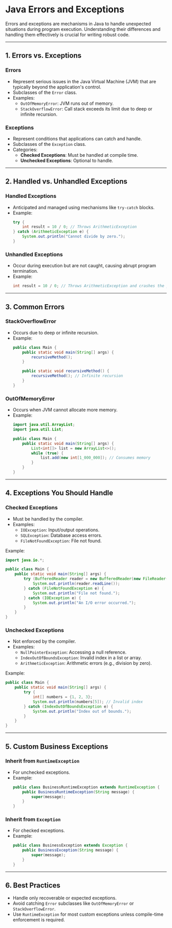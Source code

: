 
# Java Errors and Exceptions

Errors and exceptions are mechanisms in Java to handle unexpected situations during program execution. Understanding their differences and handling them effectively is crucial for writing robust code.

---

## **1. Errors vs. Exceptions**

### **Errors**
- Represent serious issues in the Java Virtual Machine (JVM) that are typically beyond the application's control.
- Subclasses of the `Error` class.
- Examples:
  - `OutOfMemoryError`: JVM runs out of memory.
  - `StackOverflowError`: Call stack exceeds its limit due to deep or infinite recursion.

### **Exceptions**
- Represent conditions that applications can catch and handle.
- Subclasses of the `Exception` class.
- Categories:
  - **Checked Exceptions**: Must be handled at compile time.
  - **Unchecked Exceptions**: Optional to handle.

---

## **2. Handled vs. Unhandled Exceptions**

### **Handled Exceptions**
- Anticipated and managed using mechanisms like `try-catch` blocks.
- Example:
  ```java
  try {
      int result = 10 / 0; // Throws ArithmeticException
  } catch (ArithmeticException e) {
      System.out.println("Cannot divide by zero.");
  }
  ```

### **Unhandled Exceptions**
- Occur during execution but are not caught, causing abrupt program termination.
- Example:
  ```java
  int result = 10 / 0; // Throws ArithmeticException and crashes the program
  ```

---

## **3. Common Errors**

### **StackOverflowError**
- Occurs due to deep or infinite recursion.
- Example:
  ```java
  public class Main {
      public static void main(String[] args) {
          recursiveMethod();
      }

      public static void recursiveMethod() {
          recursiveMethod(); // Infinite recursion
      }
  }
  ```

### **OutOfMemoryError**
- Occurs when JVM cannot allocate more memory.
- Example:
  ```java
  import java.util.ArrayList;
  import java.util.List;

  public class Main {
      public static void main(String[] args) {
          List<int[]> list = new ArrayList<>();
          while (true) {
              list.add(new int[1_000_000]); // Consumes memory
          }
      }
  }
  ```

---

## **4. Exceptions You Should Handle**

### **Checked Exceptions**
- Must be handled by the compiler.
- Examples:
  - `IOException`: Input/output operations.
  - `SQLException`: Database access errors.
  - `FileNotFoundException`: File not found.

Example:
```java
import java.io.*;

public class Main {
    public static void main(String[] args) {
        try (BufferedReader reader = new BufferedReader(new FileReader("file.txt"))) {
            System.out.println(reader.readLine());
        } catch (FileNotFoundException e) {
            System.out.println("File not found.");
        } catch (IOException e) {
            System.out.println("An I/O error occurred.");
        }
    }
}
```

### **Unchecked Exceptions**
- Not enforced by the compiler.
- Examples:
  - `NullPointerException`: Accessing a null reference.
  - `IndexOutOfBoundsException`: Invalid index in a list or array.
  - `ArithmeticException`: Arithmetic errors (e.g., division by zero).

Example:
```java
public class Main {
    public static void main(String[] args) {
        try {
            int[] numbers = {1, 2, 3};
            System.out.println(numbers[5]); // Invalid index
        } catch (IndexOutOfBoundsException e) {
            System.out.println("Index out of bounds.");
        }
    }
}
```

---

## **5. Custom Business Exceptions**

### **Inherit from `RuntimeException`**
- For unchecked exceptions.
- Example:
  ```java
  public class BusinessRuntimeException extends RuntimeException {
      public BusinessRuntimeException(String message) {
          super(message);
      }
  }
  ```

### **Inherit from `Exception`**
- For checked exceptions.
- Example:
  ```java
  public class BusinessException extends Exception {
      public BusinessException(String message) {
          super(message);
      }
  }
  ```

---

## **6. Best Practices**
- Handle only recoverable or expected exceptions.
- Avoid catching `Error` subclasses like `OutOfMemoryError` or `StackOverflowError`.
- Use `RuntimeException` for most custom exceptions unless compile-time enforcement is required.

